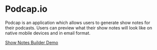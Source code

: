 # Podcap.io
Podcap is an application which allows users to generate show notes for their podcasts. Users can preview what their show notes will look like on native mobile devices and in email format.

[Show Notes Builder Demo](https://app.podcap.io/)
